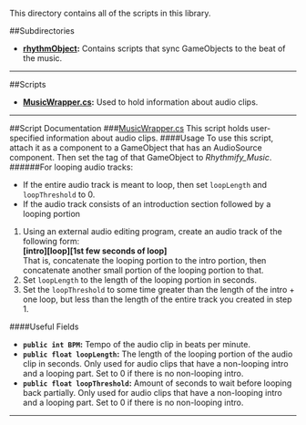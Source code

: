 This directory contains all of the scripts in this library.

##Subdirectories
- **[rhythmObject](./rhythmObject):** Contains scripts that sync GameObjects to the beat of the music.

___
##Scripts
- **[MusicWrapper.cs](#MusicWrapper.cs):** Used to hold information about audio clips.

___
##Script Documentation
###<a id="MusicWrapper.cs"></a>[MusicWrapper.cs](./MusicWrapper.cs)
This script holds user-specified information about audio clips.
####Usage
To use this script, attach it as a component to a GameObject that has an AudioSource component. Then set the tag of that GameObject to *Rhythmify_Music*.
######For looping audio tracks:
- If the entire audio track is meant to loop, then set `loopLength` and `loopThreshold` to 0.
- If the audio track consists of an introduction section followed by a looping portion
 1. Using an external audio editing program, create an audio track of the following form:  
 **[intro][loop][1st few seconds of loop]**  
 That is, concatenate the looping portion to the intro portion, then concatenate another small portion of the looping portion to that.
 2. Set `loopLength` to the length of the looping portion in seconds.
 3. Set the `loopThreshold` to some time greater than the length of the intro + one loop, but less than the length of the entire track you created in step 1.

####Useful Fields
- **`public int BPM`:** Tempo of the audio clip in beats per minute.
- **`public float loopLength`:** The length of the looping portion of the audio clip in seconds. Only used for audio clips that have a non-looping intro and a looping part. Set to 0 if there is no non-looping intro. 
- **`public float loopThreshold`:** Amount of seconds to wait before looping back partially. Only used for audio clips that have a non-looping intro and a looping part. Set to 0 if there is no non-looping intro.

___
